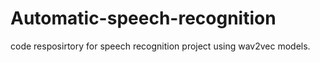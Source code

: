 # Automatic-speech-recognition
code resposirtory for speech recognition project using wav2vec models.

